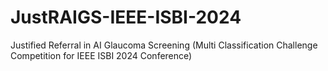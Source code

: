# JustRAIGS-IEEE-ISBI-2024
Justified Referral in AI Glaucoma Screening (Multi Classification Challenge Competition for IEEE ISBI 2024 Conference)
